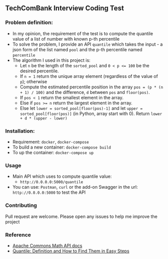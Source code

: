 ## TechComBank Interview Coding Test

### Problem definition:
- In my opinion, the requirement of the test is to compute the quantile value of a list of number with known p-th percentile
- To solve the problem, I provide an API `quantile` which takes the input - a json form of the list named `pool` and the p-th percentile named `percentile`
- The algorithm I used in this project is:
    - Let `n` be the length of the `sorted_pool` and `0 < p <= 100` be the desired percentile.
    - If `n = 1` return the unique array element (regardless of the value of `p`); otherwise
    - Compute the estimated percentile position in the array `pos = (p * (n + 1) / 100)` and the difference, `d` between `pos` and `floor(pos)`.
    - If `pos < 1` return the smallest element in the array.
    - Else if `pos >= n` return the largest element in the array.
    - Else let `lower = sorted_pool[floor(pos)-1]` and let `upper = sorted_pool[floor(pos)]` (in Python, array start with 0). Return `lower + d * (upper - lower)`
### Installation:
- Requirement: `docker`, `docker-compose`
- To build a new container: `docker-compose build`
- To up the container: `docker-compose up`
### Usage
- Main API which uses to compute quantile value:
    - `http://0.0.0.0:5000/quantile`
- You can use: `Postman`, `curl` or the add-on Swagger in the url: `http://0.0.0.0:5000` to test the API    
### Contributing
Pull request are welcome. Please open any issues to help me improve the project
### Reference
- [Apache Commons Math API docs](https://commons.apache.org/proper/commons-math/javadocs/api-3.5/org/apache/commons/math3/stat/descriptive/rank/Percentile.html)
- [Quantile: Definition and How to Find Them in Easy Steps](https://www.statisticshowto.com/quantile-definition-find-easy-steps/)

    

